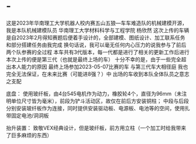 # -
这是2023年华南理工大学机器人校内赛五山五狼—车车难造队的机械建模开源，我是本队机械建模队员 华南理工大学材料科学与工程学院 杨欣然
这次上传的车辆是自2023年2月得知赛题后便着手设计的，全部建模、图纸设计、加工联系任务和部分搭建任务由我完成
换句话说，我可以毫无任何内心压力的说我参与了前后两个队参赛的全过程
本车共有3代版本，每一代都是进行了相关的更新工作后进行
本次上传的便是第三代（也就是最终上场的车）
十分不幸的是，由于一些完全超出本人能力的原因
最终上场参加2023-05-07比赛的车
与第三代车大相径庭
我也完全无法保证，在未来比赛（可能进8强？）中
出场的车收到本队全体队员之意志之支配

底盘：
使用玻纤板，由4台545电机作为动力，橡胶轮4个，直径为96mm（未注明单位尺寸皆为毫米），前段为铲斗活动区，故仅在前后方安装铜柱；
中段与后段分别安装玻纤板作为连接，同时提供安装驱动板、电源板、电池等的空间，使用扎带固定电池/洞洞板

抬升装置：
致敬VEX经典设计，但是玻纤板，前方用立柱（一个加工时给我带来了巨多麻烦的东西）
